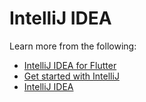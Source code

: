 # IntelliJ IDEA



Learn more from the following:

- [IntelliJ IDEA for Flutter](https://docs.flutter.dev/development/tools/android-studio)
- [Get started with IntelliJ](https://dart.dev/tools/jetbrains-plugin)
- [IntelliJ IDEA](https://www.jetbrains.com/idea/)
